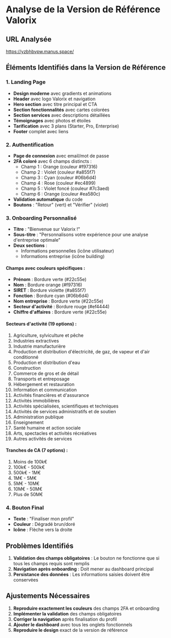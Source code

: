 # Analyse de la Version de Référence Valorix

## URL Analysée
https://yzbhbvpw.manus.space/

## Éléments Identifiés dans la Version de Référence

### 1. Landing Page
- **Design moderne** avec gradients et animations
- **Header** avec logo Valorix et navigation
- **Hero section** avec titre principal et CTA
- **Section fonctionnalités** avec cartes colorées
- **Section services** avec descriptions détaillées
- **Témoignages** avec photos et étoiles
- **Tarification** avec 3 plans (Starter, Pro, Enterprise)
- **Footer** complet avec liens

### 2. Authentification
- **Page de connexion** avec email/mot de passe
- **2FA coloré** avec 6 champs distincts :
  - Champ 1 : Orange (couleur #f97316)
  - Champ 2 : Violet (couleur #a855f7)
  - Champ 3 : Cyan (couleur #06b6d4)
  - Champ 4 : Rose (couleur #ec4899)
  - Champ 5 : Violet foncé (couleur #7c3aed)
  - Champ 6 : Orange (couleur #ea580c)
- **Validation automatique** du code
- **Boutons** : "Retour" (vert) et "Vérifier" (violet)

### 3. Onboarding Personnalisé
- **Titre** : "Bienvenue sur Valorix !"
- **Sous-titre** : "Personnalisons votre expérience pour une analyse d'entreprise optimale"
- **Deux sections** :
  - Informations personnelles (icône utilisateur)
  - Informations entreprise (icône building)

#### Champs avec couleurs spécifiques :
- **Prénom** : Bordure verte (#22c55e)
- **Nom** : Bordure orange (#f97316)
- **SIRET** : Bordure violette (#a855f7)
- **Fonction** : Bordure cyan (#06b6d4)
- **Nom entreprise** : Bordure verte (#22c55e)
- **Secteur d'activité** : Bordure rouge (#ef4444)
- **Chiffre d'affaires** : Bordure verte (#22c55e)

#### Secteurs d'activité (19 options) :
1. Agriculture, sylviculture et pêche
2. Industries extractives
3. Industrie manufacturière
4. Production et distribution d'électricité, de gaz, de vapeur et d'air conditionné
5. Production et distribution d'eau
6. Construction
7. Commerce de gros et de détail
8. Transports et entreposage
9. Hébergement et restauration
10. Information et communication
11. Activités financières et d'assurance
12. Activités immobilières
13. Activités spécialisées, scientifiques et techniques
14. Activités de services administratifs et de soutien
15. Administration publique
16. Enseignement
17. Santé humaine et action sociale
18. Arts, spectacles et activités récréatives
19. Autres activités de services

#### Tranches de CA (7 options) :
1. Moins de 100k€
2. 100k€ - 500k€
3. 500k€ - 1M€
4. 1M€ - 5M€
5. 5M€ - 10M€
6. 10M€ - 50M€
7. Plus de 50M€

### 4. Bouton Final
- **Texte** : "Finaliser mon profil"
- **Couleur** : Dégradé brun/doré
- **Icône** : Flèche vers la droite

## Problèmes Identifiés
1. **Validation des champs obligatoires** : Le bouton ne fonctionne que si tous les champs requis sont remplis
2. **Navigation après onboarding** : Doit mener au dashboard principal
3. **Persistance des données** : Les informations saisies doivent être conservées

## Ajustements Nécessaires
1. **Reproduire exactement les couleurs** des champs 2FA et onboarding
2. **Implémenter la validation** des champs obligatoires
3. **Corriger la navigation** après finalisation du profil
4. **Ajouter le dashboard** avec tous les onglets fonctionnels
5. **Reproduire le design** exact de la version de référence

